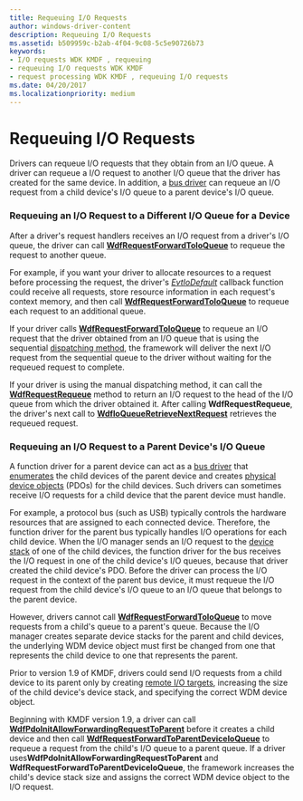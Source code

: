 ```yaml
---
title: Requeuing I/O Requests
author: windows-driver-content
description: Requeuing I/O Requests
ms.assetid: b509959c-b2ab-4f04-9c08-5c5e90726b73
keywords:
- I/O requests WDK KMDF , requeuing
- requeuing I/O requests WDK KMDF
- request processing WDK KMDF , requeuing I/O requests
ms.date: 04/20/2017
ms.localizationpriority: medium
---
```


# Requeuing I/O Requests





Drivers can requeue I/O requests that they obtain from an I/O queue. A driver can requeue a I/O request to another I/O queue that the driver has created for the same device. In addition, a [bus driver](https://msdn.microsoft.com/library/windows/hardware/ff540704) can requeue an I/O request from a child device's I/O queue to a parent device's I/O queue.

### Requeuing an I/O Request to a Different I/O Queue for a Device

After a driver's request handlers receives an I/O request from a driver's I/O queue, the driver can call [**WdfRequestForwardToIoQueue**](https://msdn.microsoft.com/library/windows/hardware/ff549958) to requeue the request to another queue.

For example, if you want your driver to allocate resources to a request before processing the request, the driver's [*EvtIoDefault*](https://msdn.microsoft.com/library/windows/hardware/ff541757) callback function could receive all requests, store resource information in each request's context memory, and then call [**WdfRequestForwardToIoQueue**](https://msdn.microsoft.com/library/windows/hardware/ff549958) to requeue each request to an additional queue.

If your driver calls [**WdfRequestForwardToIoQueue**](https://msdn.microsoft.com/library/windows/hardware/ff549958) to requeue an I/O request that the driver obtained from an I/O queue that is using the sequential [dispatching method](dispatching-methods-for-i-o-requests.md), the framework will deliver the next I/O request from the sequential queue to the driver without waiting for the requeued request to complete.

If your driver is using the manual dispatching method, it can call the [**WdfRequestRequeue**](https://msdn.microsoft.com/library/windows/hardware/ff550012) method to return an I/O request to the head of the I/O queue from which the driver obtained it. After calling **WdfRequestRequeue**, the driver's next call to [**WdfIoQueueRetrieveNextRequest**](https://msdn.microsoft.com/library/windows/hardware/ff548462) retrieves the requeued request.

### Requeuing an I/O Request to a Parent Device's I/O Queue

A function driver for a parent device can act as a [bus driver](https://msdn.microsoft.com/library/windows/hardware/ff540704) that [enumerates](enumerating-the-devices-on-a-bus.md) the child devices of the parent device and creates [physical device objects](wdm-concepts-for-kmdf-drivers.md#device-stacks) (PDOs) for the child devices. Such drivers can sometimes receive I/O requests for a child device that the parent device must handle.

For example, a protocol bus (such as USB) typically controls the hardware resources that are assigned to each connected device. Therefore, the function driver for the parent bus typically handles I/O operations for each child device. When the I/O manager sends an I/O request to the [device stack](wdm-concepts-for-kmdf-drivers.md#device-stacks) of one of the child devices, the function driver for the bus receives the I/O request in one of the child device's I/O queues, because that driver created the child device's PDO. Before the driver can process the I/O request in the context of the parent bus device, it must requeue the I/O request from the child device's I/O queue to an I/O queue that belongs to the parent device.

However, drivers cannot call [**WdfRequestForwardToIoQueue**](https://msdn.microsoft.com/library/windows/hardware/ff549958) to move requests from a child's queue to a parent's queue. Because the I/O manager creates separate device stacks for the parent and child devices, the underlying WDM device object must first be changed from one that represents the child device to one that represents the parent.

Prior to version 1.9 of KMDF, drivers could send I/O requests from a child device to its parent only by creating [remote I/O targets](general-i-o-targets.md), increasing the size of the child device's device stack, and specifying the correct WDM device object.

Beginning with KMDF version 1.9, a driver can call [**WdfPdoInitAllowForwardingRequestToParent**](https://msdn.microsoft.com/library/windows/hardware/ff548789) before it creates a child device and then call [**WdfRequestForwardToParentDeviceIoQueue**](https://msdn.microsoft.com/library/windows/hardware/ff549959) to requeue a request from the child's I/O queue to a parent queue. If a driver uses**WdfPdoInitAllowForwardingRequestToParent** and **WdfRequestForwardToParentDeviceIoQueue**, the framework increases the child's device stack size and assigns the correct WDM device object to the I/O request.

 

 





